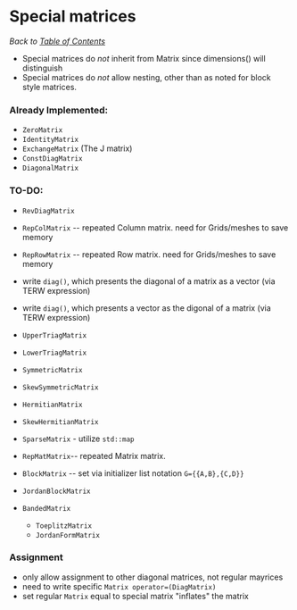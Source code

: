 # Special matrices

_Back to [Table of Contents](README.md)_

* Special matrices do *not* inherit from Matrix since dimensions() will distinguish
* Special matrices do *not* allow nesting, other than as noted for block style matrices.


### Already Implemented:
* `ZeroMatrix`
* `IdentityMatrix`
* `ExchangeMatrix` (The J matrix)
* `ConstDiagMatrix`
* `DiagonalMatrix`

### TO-DO:
* `RevDiagMatrix`   
* `RepColMatrix` -- repeated Column matrix. need for Grids/meshes to save memory
* `RepRowMatrix` -- repeated Row matrix. need for Grids/meshes to save memory
* write `diag()`, which presents the diagonal of a matrix as a vector (via TERW expression)
* write `diag()`, which presents a vector as the digonal of a matrix (via TERW expression)

* `UpperTriagMatrix`
* `LowerTriagMatrix`
* `SymmetricMatrix`
* `SkewSymmetricMatrix`
* `HermitianMatrix`
* `SkewHermitianMatrix`

* `SparseMatrix` - utilize `std::map`

* `RepMatMatrix`-- repeated Matrix matrix.
* `BlockMatrix` -- set via initializer list notation `G={{A,B},{C,D}}`

* `JordanBlockMatrix`

* `BandedMatrix`
   * `ToeplitzMatrix`
   * `JordanFormMatrix`


### Assignment
* only allow assignment to other diagonal matrices, not regular mayrices
* need to write specific `Matrix operator=(DiagMatrix)`
* set regular `Matrix` equal to special matrix "inflates" the matrix

